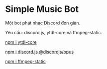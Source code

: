 # Simple Music Bot
Một bot phát nhạc Discord đơn giản.

Yêu cầu: discord.js, ytdl-core và ffmpeg-static.

[npm i ytdl-core](https://www.npmjs.com/package/ytdl-core)

[npm i discord.js @discordjs/opus](https://www.npmjs.com/package/discord.js)

[npm i ffmpeg-static](https://www.npmjs.com/package/ffmpeg-static)

